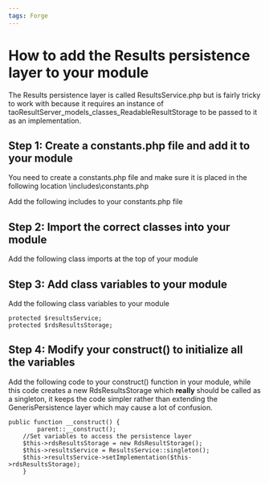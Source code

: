```yaml
---
tags: Forge
---
```


How to add the Results persistence layer to your module
=======================================================

The Results persistence layer is called ResultsService.php but is fairly tricky to work with because it requires an instance of taoResultServer\_models\_classes\_ReadableResultStorage to be passed to it as an implementation.

Step 1: Create a constants.php file and add it to your module
-------------------------------------------------------------

You need to create a constants.php file and make sure it is placed in the following location <YOUR MODULE>\\includes\\constants.php

Add the following includes to your constants.php file

Step 2: Import the correct classes into your module
---------------------------------------------------

Add the following class imports at the top of your module

Step 3: Add class variables to your module
------------------------------------------

Add the following class variables to your module

    protected $resultsService;
    protected $rdsResultsStorage;

Step 4: Modify your construct() to initialize all the variables
---------------------------------------------------------------

Add the following code to your construct() function in your module, while this code creates a new RdsResultsStorage which **really** should be called as a singleton, it keeps the code simpler rather than extending the GenerisPersistence layer which may cause a lot of confusion.

    public function __construct() {
            parent::__construct();
        //Set variables to access the persistence layer
        $this->rdsResultsStorage = new RdsResultStorage();
        $this->resultsService = ResultsService::singleton();
        $this->resultsService->setImplementation($this->rdsResultsStorage);
        }
